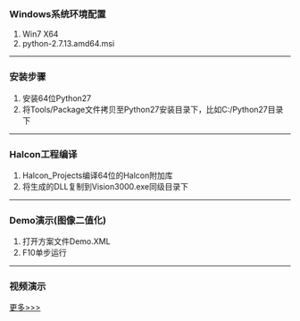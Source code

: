 
### Windows系统环境配置 ###
1. Win7 X64
2. python-2.7.13.amd64.msi

---

### 安装步骤 ###
1. 安装64位Python27
2. 将Tools/Package文件拷贝至Python27安装目录下，比如C:/Python27目录下

---

### Halcon工程编译 ###
1. Halcon_Projects编译64位的Halcon附加库
2. 将生成的DLL复制到Vision3000.exe同级目录下

---

### Demo演示(图像二值化) ###
1. 打开方案文件Demo.XML
2. F10单步运行

---

### 视频演示 ###
[更多>>>](http://baidu.com "一步一步建方案")
